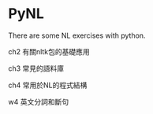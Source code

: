 # PyNL
There are  some NL exercises with python.

ch2 有關nltk包的基礎應用

ch3 常見的語料庫

ch4 常用於NL的程式結構

w4 英文分詞和斷句
